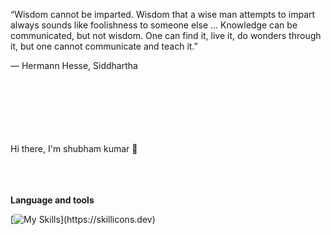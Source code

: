 
 <p textalign=centre>
   “Wisdom cannot be imparted. Wisdom that a wise man attempts to impart always sounds like foolishness to someone else ... Knowledge can be communicated, but not wisdom. One can find it, live it, do wonders through it, but one cannot communicate and teach it.”
<aside textalign=left>   
― Hermann Hesse, Siddhartha 
</aside>
</p>

<!--
**shubham-kr2002/shubham-kr2002** is a ✨ _special_ ✨ repository because its `README.md` (this file) appears on your GitHub profile.

Here are some ideas to get you started:

- 🔭 I’m currently working on ...
- 🌱 I’m currently learning ...
- 👯 I’m looking to collaborate on ...
- 🤔 I’m looking for help with ...
- 💬 Ask me about ...
- 📫 How to reach me: ...
- 😄 Pronouns: ...
- ⚡ Fun fact: ...
-->


<br>
<br>
<br>
<br>
<br>
<br>
Hi there, I'm shubham kumar 👋



<br>
<br>
<br>
<br>



<b>Language and tools</b>



[![My Skills](https://skillicons.dev/icons?i=js,html,css,angular,bootstrap,mongodb,react,express,nodejs,c,cpp,arch,notion,matlab,)](https://skillicons.dev)

